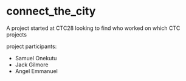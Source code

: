 # connect_the_city
A project started at CTC28 looking to find who worked on which CTC projects

project participants: 
- Samuel Onekutu
- Jack Gilmore
- Angel Emmanuel
